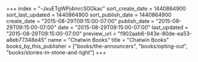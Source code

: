 +++
index = "-JxuETgWPj4mrcS0Gkac"
sort_create_date = 1440864900
sort_last_updated = 1440864900
sort_publish_date = 1440864900
create_date = "2015-08-29T09:15:00-07:00"
publish_date = "2015-08-29T09:15:00-07:00"
date = "2015-08-29T09:15:00-07:00"
last_updated = "2015-08-29T09:15:00-07:00"
preview_url = "f902aab6-943e-80de-ea53-a8eb77348e45"
name = "Chatwin Books"
title = "Chatwin Books"
books_by_this_publisher = ["books/the-announcers", "books/opting-out", "books/stories-in-stone-and-light"]
+++
